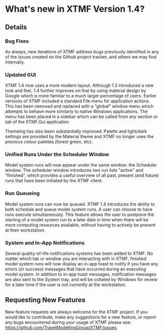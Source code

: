 What's new in XTMF Version 1.4?
=======================================================

Details
------------------------------------------------------------------------------------

### Bug Fixes
As always, new iterations of XTMF address bugs previously identified in any of the issues created on the Github project tracker, and others
we may find internally.


### Updated GUI

XTMF 1.4 now uses a more modern layout. Although 1.3 introduced a new look and feel, 1.4 further improves on that by using 
material design by Google which is more familiar to a much larger percentage of users. Earlier versions of XTMF included a 
standard File menu for application actions. This has been removed and replaced with a "global" window menu which attempts to behave
more similarly to native Windows applications. The menu has been placed in a sidebar which can be called from any section or tab of
the XTMF.Gui application.

Themeing has also been substantially improved. Palette and light/dark settings are provided by the Material theme and XTMF no longer uses
the previous colour palettes (forest green, etc).

### Unified Runs Under the Scheduler Window

Model system runs will now appear under the same window: the Scheduler window. The scheduler window introduces two run lists "active" and "finished",
which provides a useful overview of all past, present (and future) runs that have been initiated by the XTMF client. 

### Run Queueing

Model system runs can now be queued. XTMF 1.4 introduces the ability to both schedule and queue model system runs. A user can choose to have runs
execute simultaneously. This feature allows the user to postpone the starting of a model system run to a later date in time when there will be more
computing resources available, without having to actively be present at their workstation.

### System and In-App Notifications

Several quality-of-life notifications systems has been added to XTMF. No matter which tab or window you are interacting with in XTMF, finished model system runs
will now display an in-app toast to notify if you have any errors (or success) messages that have occurred during an executing model system. In addition
to in-app toast messages, notification messages are also sent to the System tray, and will be collated by Windows for review for a later time if the user is 
not currently at the workstation.


Requesting New Features
------------------------------------------------------------------------------------
New feature requests are always welcome for the XTMF project. If you would like to contribute, make any suggestions for a new feature, or report any
bugs encountered during your usage of XTMF please see: https://github.com/TravelModellingGroup/XTMF/issues.